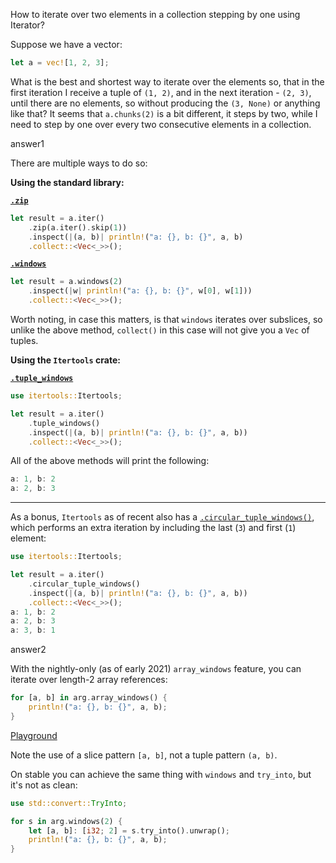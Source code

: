 How to iterate over two elements in a collection stepping by one using Iterator?

Suppose we have a vector:

```rust
let a = vec![1, 2, 3];
```

What is the best and shortest way to iterate over the elements so, that in the first iteration I receive a tuple of `(1, 2)`, and in the next iteration - `(2, 3)`, until there are no elements, so without producing the `(3, None)` or anything like that? It seems that `a.chunks(2)` is a bit different, it steps by two, while I need to step by one over every two consecutive elements in a collection.

answer1

There are multiple ways to do so:

**Using the standard library:**

**[`.zip`](https://doc.rust-lang.org/std/iter/trait.Iterator.html#method.zip)**

```rust
let result = a.iter()
    .zip(a.iter().skip(1))
    .inspect(|(a, b)| println!("a: {}, b: {}", a, b)
    .collect::<Vec<_>>();
```

**[`.windows`](https://doc.rust-lang.org/std/primitive.slice.html#method.windows)**

```rust
let result = a.windows(2)
    .inspect(|w| println!("a: {}, b: {}", w[0], w[1]))
    .collect::<Vec<_>>();
```

Worth noting, in case this matters, is that `windows` iterates over subslices, so unlike the above method, `collect()` in this case will not give you a `Vec` of tuples.

**Using the `Itertools` crate:**

**[`.tuple_windows`](https://docs.rs/itertools/0.10.0/itertools/trait.Itertools.html#method.tuple_windows)**

```rust
use itertools::Itertools;

let result = a.iter()
    .tuple_windows()
    .inspect(|(a, b)| println!("a: {}, b: {}", a, b))
    .collect::<Vec<_>>();
```

All of the above methods will print the following:

```rust
a: 1, b: 2
a: 2, b: 3
```

------

As a bonus, `Itertools` as of recent also has a [`.circular_tuple_windows()`](https://docs.rs/itertools/0.10.0/itertools/trait.Itertools.html#method.circular_tuple_windows), which performs an extra iteration by including the last (`3`) and first (`1`) element:

```rust
use itertools::Itertools;

let result = a.iter()
    .circular_tuple_windows()
    .inspect(|(a, b)| println!("a: {}, b: {}", a, b))
    .collect::<Vec<_>>();
a: 1, b: 2
a: 2, b: 3
a: 3, b: 1
```

answer2

With the nightly-only (as of early 2021) `array_windows` feature, you can iterate over length-2 array references:

```rust
for [a, b] in arg.array_windows() {
    println!("a: {}, b: {}", a, b);
}
```

[Playground](https://play.rust-lang.org/?version=nightly&mode=debug&edition=2018&gist=300884fa6045cdcac995f0853ed68bd0)

Note the use of a slice pattern `[a, b]`, not a tuple pattern `(a, b)`.

On stable you can achieve the same thing with `windows` and `try_into`, but it's not as clean:

```rust
use std::convert::TryInto;

for s in arg.windows(2) {
    let [a, b]: [i32; 2] = s.try_into().unwrap();
    println!("a: {}, b: {}", a, b);
}
```

